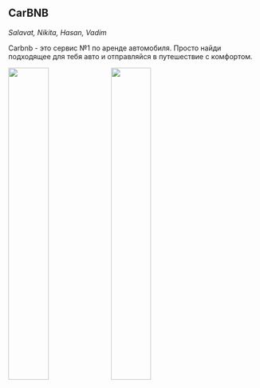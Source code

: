 ## CarBNB
*Salavat, Nikita, Hasan, Vadim*

Carbnb - это сервис №1 по аренде автомобиля. Просто найди подходящее для тебя авто и отправляйся в путешествие с комфортом.

<img src="https://user-images.githubusercontent.com/67856937/96463004-eb469880-122e-11eb-9438-e9e05efbe889.png" width="40%" height="40%">
<img src="https://user-images.githubusercontent.com/67856937/96463014-eeda1f80-122e-11eb-8f8d-60b1b26e0ed8.png" width="40%" height="40%">

